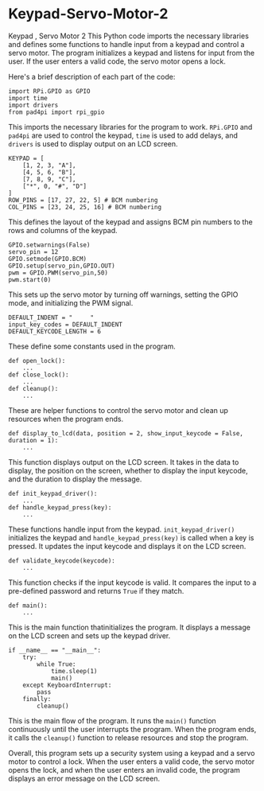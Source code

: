 # Keypad-Servo-Motor-2
Keypad , Servo Motor 2
This Python code imports the necessary libraries and defines some functions to handle input from a keypad and control a servo motor. The program initializes a keypad and listens for input from the user. If the user enters a valid code, the servo motor opens a lock.

Here's a brief description of each part of the code:

```
import RPi.GPIO as GPIO
import time
import drivers
from pad4pi import rpi_gpio
```
This imports the necessary libraries for the program to work. `RPi.GPIO` and `pad4pi` are used to control the keypad, `time` is used to add delays, and `drivers` is used to display output on an LCD screen.

```
KEYPAD = [
    [1, 2, 3, "A"],
    [4, 5, 6, "B"],
    [7, 8, 9, "C"],
    ["*", 0, "#", "D"]
]
ROW_PINS = [17, 27, 22, 5] # BCM numbering
COL_PINS = [23, 24, 25, 16] # BCM numbering
```
This defines the layout of the keypad and assigns BCM pin numbers to the rows and columns of the keypad.

```
GPIO.setwarnings(False)    
servo_pin = 12
GPIO.setmode(GPIO.BCM)
GPIO.setup(servo_pin,GPIO.OUT)
pwm = GPIO.PWM(servo_pin,50) 
pwm.start(0)
```
This sets up the servo motor by turning off warnings, setting the GPIO mode, and initializing the PWM signal.

```
DEFAULT_INDENT = "     "
input_key_codes = DEFAULT_INDENT
DEFAULT_KEYCODE_LENGTH = 6
```
These define some constants used in the program.

```
def open_lock():
    ...
def close_lock():
    ...
def cleanup():
    ...
```
These are helper functions to control the servo motor and clean up resources when the program ends.

```
def display_to_lcd(data, position = 2, show_input_keycode = False, duration = 1):
    ...
```
This function displays output on the LCD screen. It takes in the data to display, the position on the screen, whether to display the input keycode, and the duration to display the message.

```
def init_keypad_driver():
    ...
def handle_keypad_press(key):
    ...
```
These functions handle input from the keypad. `init_keypad_driver()` initializes the keypad and `handle_keypad_press(key)` is called when a key is pressed. It updates the input keycode and displays it on the LCD screen.

```
def validate_keycode(keycode):
    ...
```
This function checks if the input keycode is valid. It compares the input to a pre-defined password and returns `True` if they match.

```
def main():
    ...
```
This is the main function thatinitializes the program. It displays a message on the LCD screen and sets up the keypad driver.

```
if __name__ == "__main__":
    try:
        while True:
            time.sleep(1)
            main()
    except KeyboardInterrupt:
        pass
    finally:
        cleanup()
```
This is the main flow of the program. It runs the `main()` function continuously until the user interrupts the program. When the program ends, it calls the `cleanup()` function to release resources and stop the program.

Overall, this program sets up a security system using a keypad and a servo motor to control a lock. When the user enters a valid code, the servo motor opens the lock, and when the user enters an invalid code, the program displays an error message on the LCD screen.
